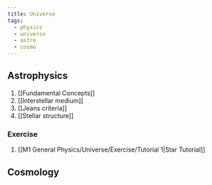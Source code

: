 ```yaml
---
title: Universe
tags:
  - physics
  - universe
  - astro
  - cosmo
---
```

## Astrophysics
1. [[Fundamental Concepts]]
2. [[Interstellar medium]]
3. [[Jeans criteria]]
4. [[Stellar structure]]
### Exercise
1. [[M1 General Physics/Universe/Exercise/Tutorial 1|Star Tutorial]]
## Cosmology






